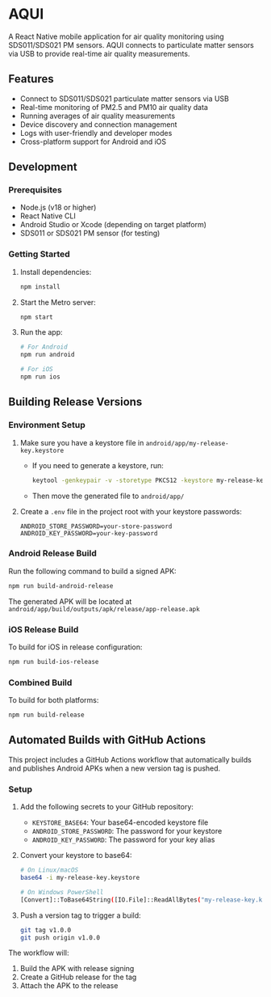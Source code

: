 # AQUI

A React Native mobile application for air quality monitoring using SDS011/SDS021 PM sensors. AQUI connects to particulate matter sensors via USB to provide real-time air quality measurements.

## Features

- Connect to SDS011/SDS021 particulate matter sensors via USB
- Real-time monitoring of PM2.5 and PM10 air quality data
- Running averages of air quality measurements
- Device discovery and connection management
- Logs with user-friendly and developer modes
- Cross-platform support for Android and iOS

## Development

### Prerequisites

- Node.js (v18 or higher)
- React Native CLI
- Android Studio or Xcode (depending on target platform)
- SDS011 or SDS021 PM sensor (for testing)

### Getting Started

1. Install dependencies:
   ```sh
   npm install
   ```

2. Start the Metro server:
   ```sh
   npm start
   ```

3. Run the app:
   ```sh
   # For Android
   npm run android
   
   # For iOS
   npm run ios
   ```

## Building Release Versions

### Environment Setup

1. Make sure you have a keystore file in `android/app/my-release-key.keystore`
   - If you need to generate a keystore, run:
     ```sh
     keytool -genkeypair -v -storetype PKCS12 -keystore my-release-key.keystore -alias my-key-alias -keyalg RSA -keysize 2048 -validity 10000
     ```
   - Then move the generated file to `android/app/`

2. Create a `.env` file in the project root with your keystore passwords:
   ```
   ANDROID_STORE_PASSWORD=your-store-password
   ANDROID_KEY_PASSWORD=your-key-password
   ```

### Android Release Build

Run the following command to build a signed APK:
```sh
npm run build-android-release
```

The generated APK will be located at `android/app/build/outputs/apk/release/app-release.apk`

### iOS Release Build

To build for iOS in release configuration:
```sh
npm run build-ios-release
```

### Combined Build

To build for both platforms:
```sh
npm run build-release
```

## Automated Builds with GitHub Actions

This project includes a GitHub Actions workflow that automatically builds and publishes Android APKs when a new version tag is pushed.

### Setup

1. Add the following secrets to your GitHub repository:
   - `KEYSTORE_BASE64`: Your base64-encoded keystore file
   - `ANDROID_STORE_PASSWORD`: The password for your keystore
   - `ANDROID_KEY_PASSWORD`: The password for your key alias

2. Convert your keystore to base64:
   ```sh
   # On Linux/macOS
   base64 -i my-release-key.keystore

   # On Windows PowerShell
   [Convert]::ToBase64String([IO.File]::ReadAllBytes("my-release-key.keystore"))
   ```

3. Push a version tag to trigger a build:
   ```sh
   git tag v1.0.0
   git push origin v1.0.0
   ```

The workflow will:
1. Build the APK with release signing
2. Create a GitHub release for the tag
3. Attach the APK to the release
